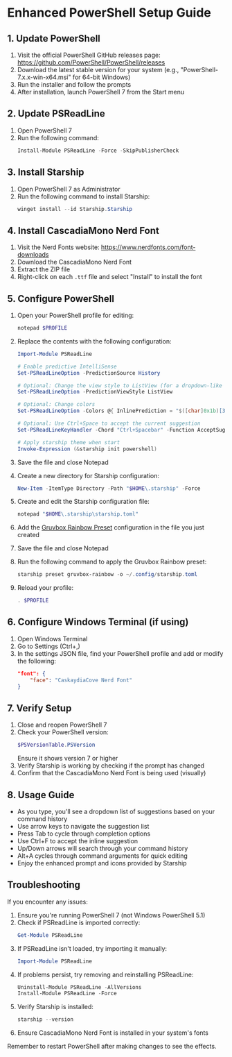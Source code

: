 # Enhanced PowerShell Setup Guide

## 1. Update PowerShell

1. Visit the official PowerShell GitHub releases page: https://github.com/PowerShell/PowerShell/releases
2. Download the latest stable version for your system (e.g., "PowerShell-7.x.x-win-x64.msi" for 64-bit Windows)
3. Run the installer and follow the prompts
4. After installation, launch PowerShell 7 from the Start menu

## 2. Update PSReadLine

1. Open PowerShell 7
2. Run the following command:
   ```powershell
   Install-Module PSReadLine -Force -SkipPublisherCheck
   ```

## 3. Install Starship

1. Open PowerShell 7 as Administrator
2. Run the following command to install Starship:
   ```powershell
   winget install --id Starship.Starship
   ```

## 4. Install CascadiaMono Nerd Font

1. Visit the Nerd Fonts website: https://www.nerdfonts.com/font-downloads
2. Download the CascadiaMono Nerd Font
3. Extract the ZIP file
4. Right-click on each `.ttf` file and select "Install" to install the font

## 5. Configure PowerShell

1. Open your PowerShell profile for editing:
   ```powershell
   notepad $PROFILE
   ```
2. Replace the contents with the following configuration:

   ```powershell
   Import-Module PSReadLine

   # Enable predictive IntelliSense
   Set-PSReadLineOption -PredictionSource History

   # Optional: Change the view style to ListView (for a dropdown-like appearance)
   Set-PSReadLineOption -PredictionViewStyle ListView

   # Optional: Change colors
   Set-PSReadLineOption -Colors @{ InlinePrediction = "$([char]0x1b)[36;7;238m" }

   # Optional: Use Ctrl+Space to accept the current suggestion
   Set-PSReadLineKeyHandler -Chord "Ctrl+Spacebar" -Function AcceptSuggestion

   # Apply starship theme when start
   Invoke-Expression (&starship init powershell)
   ```

3. Save the file and close Notepad
4. Create a new directory for Starship configuration:
   ```powershell
   New-Item -ItemType Directory -Path "$HOME\.starship" -Force
   ```
5. Create and edit the Starship configuration file:
   ```powershell
   notepad "$HOME\.starship\starship.toml"
   ```
6. Add the [Gruvbox Rainbow Preset](https://starship.rs/presets/gruvbox-rainbow) configuration in the file you just created

7. Save the file and close Notepad

8. Run the following command to apply the Gruvbox Rainbow preset:
   ```powershell
   starship preset gruvbox-rainbow -o ~/.config/starship.toml
   ```

9. Reload your profile:
   ```powershell
   . $PROFILE
   ```

## 6. Configure Windows Terminal (if using)

1. Open Windows Terminal
2. Go to Settings (Ctrl+,)
3. In the settings JSON file, find your PowerShell profile and add or modify the following:
   ```json
   "font": {
       "face": "CaskaydiaCove Nerd Font"
   }
   ```

## 7. Verify Setup

1. Close and reopen PowerShell 7
2. Check your PowerShell version:
   ```powershell
   $PSVersionTable.PSVersion
   ```
   Ensure it shows version 7 or higher
3. Verify Starship is working by checking if the prompt has changed
4. Confirm that the CascadiaMono Nerd Font is being used (visually)

## 8. Usage Guide

- As you type, you'll see a dropdown list of suggestions based on your command history
- Use arrow keys to navigate the suggestion list
- Press Tab to cycle through completion options
- Use Ctrl+F to accept the inline suggestion
- Up/Down arrows will search through your command history
- Alt+A cycles through command arguments for quick editing
- Enjoy the enhanced prompt and icons provided by Starship

## Troubleshooting

If you encounter any issues:
1. Ensure you're running PowerShell 7 (not Windows PowerShell 5.1)
2. Check if PSReadLine is imported correctly:
   ```powershell
   Get-Module PSReadLine
   ```
3. If PSReadLine isn't loaded, try importing it manually:
   ```powershell
   Import-Module PSReadLine
   ```
4. If problems persist, try removing and reinstalling PSReadLine:
   ```powershell
   Uninstall-Module PSReadLine -AllVersions
   Install-Module PSReadLine -Force
   ```
5. Verify Starship is installed:
   ```powershell
   starship --version
   ```
6. Ensure CascadiaMono Nerd Font is installed in your system's fonts

Remember to restart PowerShell after making changes to see the effects.